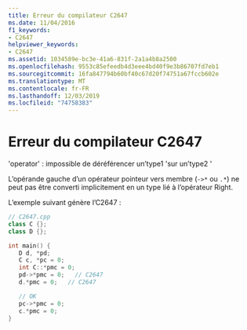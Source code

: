 ```yaml
---
title: Erreur du compilateur C2647
ms.date: 11/04/2016
f1_keywords:
- C2647
helpviewer_keywords:
- C2647
ms.assetid: 1034589e-bc3e-41a6-831f-2a1a4b8a2500
ms.openlocfilehash: 9553c85efeedb4d3eee4bd40f9e3b86707fd7eb1
ms.sourcegitcommit: 16fa847794b60bf40c67d20f74751a67fccb602e
ms.translationtype: MT
ms.contentlocale: fr-FR
ms.lasthandoff: 12/03/2019
ms.locfileid: "74758383"
---
```

# <a name="compiler-error-c2647"></a>Erreur du compilateur C2647

'operator' : impossible de déréférencer un’type1 'sur un’type2 '

L’opérande gauche d’un opérateur pointeur vers membre (`->*` ou `.*`) ne peut pas être converti implicitement en un type lié à l’opérateur Right.

L’exemple suivant génère l’C2647 :

```cpp
// C2647.cpp
class C {};
class D {};

int main() {
   D d, *pd;
   C c, *pc = 0;
   int C::*pmc = 0;
   pd->*pmc = 0;   // C2647
   d.*pmc = 0;   // C2647

   // OK
   pc->*pmc = 0;
   c.*pmc = 0;
}
```
